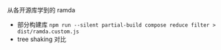 从各开源库学到的
ramda
  - 部分构建库 `npm run --silent partial-build compose reduce filter > dist/ramda.custom.js`
  - tree shaking 对比